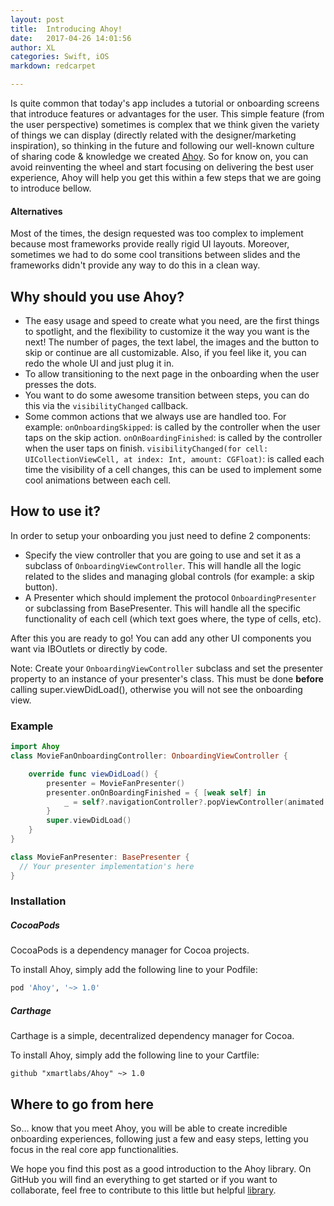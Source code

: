 ```yaml
---
layout: post
title:  Introducing Ahoy!
date:   2017-04-26 14:01:56
author: XL
categories: Swift, iOS
markdown: redcarpet

---
```


Is quite common that today's app includes a tutorial or onboarding screens that introduce features or advantages for the user. This simple feature (from the user perspective) sometimes is complex that we think given the variety of things we can display (directly related with the designer/marketing inspiration), so thinking in the future and following our well-known culture of sharing code & knowledge we created [Ahoy](https://github.com/xmartlabs/Ahoy).
So for know on, you can avoid reinventing the wheel and start focusing on delivering the best user experience, Ahoy will help you get this within a few steps that we are going to introduce bellow.

#### Alternatives
Most of the times, the design requested was too complex to implement because most frameworks provide really rigid UI layouts. Moreover, sometimes we had to do some cool transitions between slides and the frameworks didn't provide any way to do this in a clean way.

## Why should you use Ahoy?
- The easy usage and speed to create what you need, are the first things to spotlight, and the flexibility to customize it the way you want is the next! The number of pages, the text label, the images and the button to skip or continue are all customizable. Also, if you feel like it, you can redo the whole UI and just plug it in.
- To allow transitioning to the next page in the onboarding when the user presses the dots.
- You want to do some awesome transition between steps, you can do this via the `visibilityChanged` callback.
- Some common actions that we always use are handled too.
For example:
`onOnboardingSkipped`: is called by the controller when the user taps on the skip action.
`onOnBoardingFinished`: is called by the controller when the user taps on finish.
`visibilityChanged(for cell: UICollectionViewCell, at index: Int, amount: CGFloat)`: is called each time the visibility of a cell changes, this can be used to implement some cool animations between each cell.

## How to use it?
In order to setup your onboarding you just need to define 2 components:

- Specify the view controller that you are going to use and set it as a subclass of `OnboardingViewController`.
This will handle all the logic related to the slides and managing global controls (for example: a skip button).
- A Presenter which should implement the protocol `OnboardingPresenter` or subclassing from BasePresenter.
This will handle all the specific functionality of each cell (which text goes where, the type of cells, etc).

After this you are ready to go! You can add any other UI components you want via IBOutlets or directly by code.

Note: Create your `OnboardingViewController` subclass and set the presenter property to an instance of your presenter's class. This must be done **before** calling super.viewDidLoad(), otherwise you will not see the onboarding view.

### Example
```swift
import Ahoy
class MovieFanOnboardingController: OnboardingViewController {

    override func viewDidLoad() {
        presenter = MovieFanPresenter()
        presenter.onOnBoardingFinished = { [weak self] in
            _ = self?.navigationController?.popViewController(animated: true)
        }
        super.viewDidLoad()
    }
}

class MovieFanPresenter: BasePresenter {
  // Your presenter implementation's here
}
```

### Installation
##### CocoaPods

CocoaPods is a dependency manager for Cocoa projects.

To install Ahoy, simply add the following line to your Podfile:

```ruby
pod 'Ahoy', '~> 1.0'
```

##### Carthage
Carthage is a simple, decentralized dependency manager for Cocoa.

To install Ahoy, simply add the following line to your Cartfile:
```
github "xmartlabs/Ahoy" ~> 1.0
```


## Where to go from here
So… know that you meet Ahoy, you will be able to create incredible onboarding experiences, following just a few and easy steps, letting you focus in the real core app functionalities.

We hope you find this post as a good introduction to the Ahoy library. On GitHub you will find an everything to get started or if you want to collaborate, feel free to contribute to this little but helpful [library](https://github.com/xmartlabs/Ahoy).
